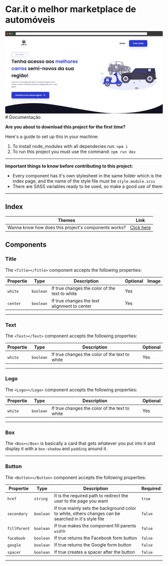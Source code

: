 <h1>Car.it o melhor marketplace de automóveis</h1>
<img src="./public/heroPageScreenshot.png"/>
# Documentação

**Are you about to download this project for the first time?**

Here's a guide to set up this in your machine:

1. To install node_modules with all dependecies run: `npm i`
2. To run this project you must use the command: `npm run dev`

------

**Important things to know before contributing to this project:**

- Every component has it's own stylesheet in the same folder which is the index page, and the name of the style file must be `style.module.scss`
- There are SASS variables ready to be used, so make a good use of them

------

## Index

| Themes                                               | Link                      |
| ---------------------------------------------------- | ------------------------- |
| Wanna know how does this project's components works? | [Click here](#Components) |



## Components

### Title

The `<Title></Title>` component accepts the following properties:

| Propertie | **Type**  | Description                                    | Optional | Image |
| --------- | --------- | ---------------------------------------------- | -------- | ----- |
| `white`   | `boolean` | If true changes the color of the text to white | Yes      |       |
| `center`  | `boolean` | If true changes the text alignment to center   | Yes      |       |

------



### Text

The `<Text></Text>` component accepts the following properties:

| Propertie | **Type**  | Description                                    | Optional |
| --------- | --------- | ---------------------------------------------- | -------- |
| `white`   | `boolean` | If true changes the color of the text to white | Yes      |

------



### Logo

The `<Logo></Logo>` component accepts the following properties:

| Propertie | **Type**  | Description                                    | Optional |
| --------- | --------- | ---------------------------------------------- | -------- |
| `white`   | `boolean` | If true changes the color of the text to white | Yes      |

------



### Box

The `<Box></Box>` is basically a card that gets whatever you put into it and display it with a `box-shadow` and `padding` around it.

------



### Button

The `<Button></Button>` component accepts the following properties:

| Propertie    | **Type**  | Description                                                  | Required |
| ------------ | --------- | ------------------------------------------------------------ | -------- |
| `href`       | `string`  | It is the required path to redirect the user to the page you want | `true`   |
| `secondary`  | `boolean` | If true mainly sets the background color to white, others changes can be searched in it's style file | `false`  |
| `fillParent` | `boolean` | If true makes the component fill parents `width`             | `false`  |
| `facebook`   | `boolean` | If true returns the Facebook form button                     | `false`  |
| `google`     | `boolean` | If true returns the Google form button                       | `false`  |
| `spacer`     | `boolean` | If true creates a spacer after the button                    | `false`  |

------
